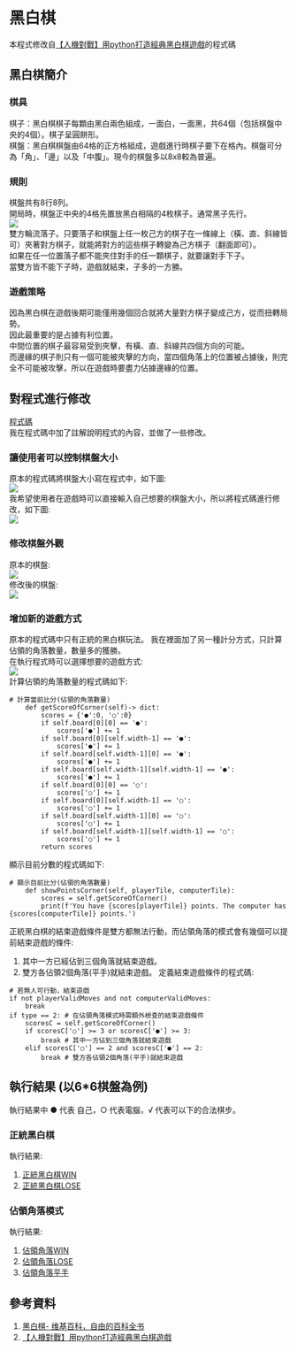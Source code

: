 # 黑白棋

本程式修改自[【人機對戰】用python打造經典黑白棋遊戲](https://ithelp.ithome.com.tw/articles/10232227)的程式碼

## 黑白棋簡介
### 棋具
棋子：黑白棋棋子每顆由黑白兩色組成，一面白，一面黑，共64個（包括棋盤中央的4個）。棋子呈圓餅形。<br>
棋盤：黑白棋棋盤由64格的正方格組成，遊戲進行時棋子要下在格內。棋盤可分為「角」、「邊」以及「中腹」。現今的棋盤多以8x8較為普遍。<br>
### 規則
棋盤共有8行8列。<br>
開局時，棋盤正中央的4格先置放黑白相隔的4枚棋子。通常黑子先行。<br>
![](images/rule.jpg)<br>
雙方輪流落子。只要落子和棋盤上任一枚己方的棋子在一條線上（橫、直、斜線皆可）夾著對方棋子，就能將對方的這些棋子轉變為己方棋子（翻面即可）。<br>
如果在任一位置落子都不能夾住對手的任一顆棋子，就要讓對手下子。<br>
當雙方皆不能下子時，遊戲就結束，子多的一方勝。<br>
### 遊戲策略
因為黑白棋在遊戲後期可能僅用幾個回合就將大量對方棋子變成己方，從而扭轉局勢。<br>
因此最重要的是占據有利位置。<br>
中間位置的棋子最容易受到夾擊，有橫、直、斜線共四個方向的可能。<br>
而邊緣的棋子則只有一個可能被夾擊的方向，當四個角落上的位置被占據後，則完全不可能被攻擊，所以在遊戲時要盡力佔據邊緣的位置。<br>

## 對程式進行修改
[程式碼](final.py)<br>
我在程式碼中加了註解說明程式的內容，並做了一些修改。
### 讓使用者可以控制棋盤大小
原本的程式碼將棋盤大小寫在程式中，如下圖:<br>
![](images/o1.jpg)<br>
我希望使用者在遊戲時可以直接輸入自己想要的棋盤大小，所以將程式碼進行修改，如下圖:<br>
![](images/n1.jpg)<br>
### 修改棋盤外觀
原本的棋盤:<br>
![](images/o2.jpg)<br>
修改後的棋盤:<br>
![](images/n2.jpg)<br>
### 增加新的遊戲方式
原本的程式碼中只有正統的黑白棋玩法。
我在裡面加了另一種計分方式，只計算佔領的角落數量，數量多的獲勝。<br>
在執行程式時可以選擇想要的遊戲方式:<br>
![](images/n3.jpg)<br>
計算佔領的角落數量的程式碼如下:<br>
```
# 計算當前比分(佔領的角落數量)
    def getScoreOfCorner(self)-> dict:
        scores = {'●':0, '○':0}
        if self.board[0][0] == '●':
            scores['●'] += 1
        if self.board[0][self.width-1] == '●':
            scores['●'] += 1
        if self.board[self.width-1][0] == '●':
            scores['●'] += 1
        if self.board[self.width-1][self.width-1] == '●':
            scores['●'] += 1
        if self.board[0][0] == '○':
            scores['○'] += 1
        if self.board[0][self.width-1] == '○':
            scores['○'] += 1
        if self.board[self.width-1][0] == '○':
            scores['○'] += 1
        if self.board[self.width-1][self.width-1] == '○':
            scores['○'] += 1
        return scores
```
顯示目前分數的程式碼如下:<br>
```
# 顯示目前比分(佔領的角落數量)
    def showPointsCorner(self, playerTile, computerTile):
        scores = self.getScoreOfCorner()
        print(f'You have {scores[playerTile]} points. The computer has {scores[computerTile]} points.')
```
正統黑白棋的結束遊戲條件是雙方都無法行動，而佔領角落的模式會有幾個可以提前結束遊戲的條件:<br>
1. 其中一方已經佔到三個角落就結束遊戲。
2. 雙方各佔領2個角落(平手)就結束遊戲。
定義結束遊戲條件的程式碼:<br>
```
# 若無人可行動，結束遊戲
if not playerValidMoves and not computerValidMoves:
    break
if type == 2: # 在佔領角落模式時需額外檢查的結束遊戲條件
    scoresC = self.getScoreOfCorner()
    if scoresC['○'] >= 3 or scoresC['●'] >= 3:
        break # 其中一方佔到三個角落就結束遊戲
    elif scoresC['○'] == 2 and scoresC['●'] == 2:
        break # 雙方各佔領2個角落(平手)就結束遊戲
```

## 執行結果 (以6*6棋盤為例)
執行結果中 ● 代表 自己，○ 代表電腦，√ 代表可以下的合法棋步。<br>
### 正統黑白棋
執行結果:
1. [正統黑白棋WIN](result/resultOW.txt)
2. [正統黑白棋LOSE](result/resultOL.txt)
### 佔領角落模式
執行結果:
1. [佔領角落WIN](result/resultCW.txt)
2. [佔領角落LOSE](result/resultCL.txt)
3. [佔領角落平手](result/resultC.txt)
## 參考資料
1. [黑白棋- 维基百科，自由的百科全书](https://zh.wikipedia.org/wiki/%E9%BB%91%E7%99%BD%E6%A3%8B)
2. [【人機對戰】用python打造經典黑白棋遊戲](https://ithelp.ithome.com.tw/articles/10232227)